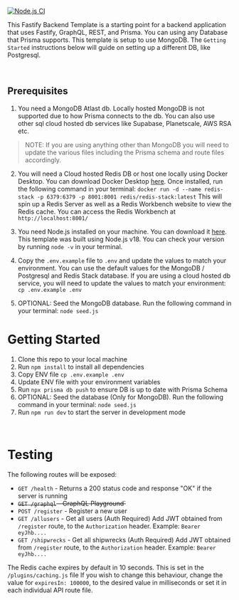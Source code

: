 [![Node.js CI](https://github.com/asdutoit/template-fastify-graphql-rest-prisma/actions/workflows/node.js.yml/badge.svg)](https://github.com/asdutoit/template-fastify-graphql-rest-prisma/actions/workflows/node.js.yml)

This Fastify Backend Template is a starting point for a backend application that uses Fastify, GraphQL, REST, and Prisma.  You can using any Database that Prisma supports.  This template is setup to use MongoDB.  The `Getting Started` instructions below will guide on setting up a different DB, like Postgresql. 

<br />

## Prerequisites
1. You need a MongoDB Atlast db.   Locally hosted MongoDB is not supported due to how Prisma connects to the db.
You can also use other sql cloud hosted db services like Supabase, Planetscale, AWS RSA etc.  
> NOTE: If you are using anything other than MongoDB you will need to update the various files including the Prisma schema and route files accordingly.   
2. You will need a Cloud hosted Redis DB or host one locally using Docker Desktop. You can download Docker Desktop [here](https://www.docker.com/products/docker-desktop).  Once installed, run the following command in your terminal:
`docker run -d --name redis-stack -p 6379:6379 -p 8001:8001 redis/redis-stack:latest`
This will spin up a Redis Server as well as a Redis Workbench website to view the Redis cache.  You can access the Redis Workbench at `http://localhost:8001/`

3. You need Node.js installed on your machine.  You can download it [here](https://nodejs.org/en/download/).  This template was built using Node.js v18.  You can check your version by running `node -v` in your terminal.
4. Copy the `.env.example` file to `.env` and update the values to match your environment.  You can use the default values for the MongoDB / Postgresql and Redis Stack database.  If you are using a cloud hosted db service, you will need to update the values to match your environment:  
`cp .env.example .env`
5. OPTIONAL: Seed the MongoDB database.  Run the following command in your terminal:
   `node seed.js`

# Getting Started

1. Clone this repo to your local machine
2. Run `npm install` to install all dependencies
3. Copy ENV file `cp .env.example .env`
4. Update ENV file with your environment variables
5. Run `npx prisma db push` to ensure DB is up to date with Prisma Schema
5. OPTIONAL: Seed the database (Only for MongoDB).  Run the following command in your terminal:
   `node seed.js`
6. Run `npm run dev` to start the server in development mode

<br />

# Testing
The following routes will be exposed:

- `GET /health` - Returns a 200 status code and response "OK" if the server is running
- ~~`GET /graphql` - GraphQL Playground`~~
- `POST /register` - Register a new user
- `GET /allusers` - Get all users (Auth Required) Add JWT obtained from `/register` route, to the `Authorization` header.  Example: `Bearer eyJhb....`
- `GET /shipwrecks` - Get all shipwrecks  (Auth Required)  Add JWT obtained from `/register` route, to the `Authorization` header.  Example: `Bearer eyJhb....`

The Redis cache expires by default in 10 seconds.  This is set in the `/plugins/caching.js` file
If you wish to change this behaviour, change the value for `expiresIn: 100000`, to the desired value in milliseconds or set it in each individual API route file.